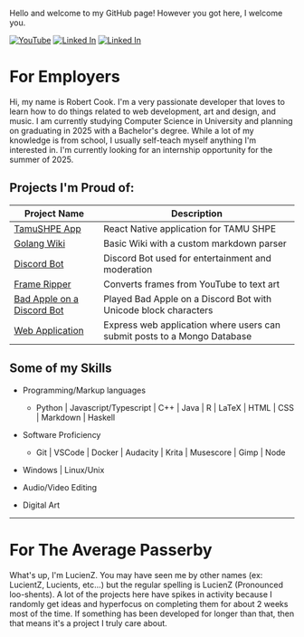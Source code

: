 Hello and welcome to my GitHub page! However you got here, I welcome you.

[![YouTube](https://img.shields.io/badge/-LucienZ-red?logo=youtube)](https://www.youtube.com/channel/UCNseWGI28HPm_i9bYmi4i3g)
[![Linked In](https://img.shields.io/badge/-Robert_Cook-blue?logo=linkedin)](https://www.linkedin.com/in/robert-cook-758197213/)
[![Linked In](https://img.shields.io/badge/-Email-white?logo=gmail)](mailto:koblenzpoisiden@gmail.com)


# For Employers
Hi, my name is Robert Cook. I'm a very passionate developer that loves to learn how to do things related to web development, art and design, and music. I am currently studying Computer Science in University and planning on graduating in 2025 with a Bachelor's degree. While a lot of my knowledge is from school, I usually self-teach myself anything I'm interested in. I'm currently looking for an internship opportunity for the summer of 2025.

## Projects I'm Proud of:

| Project Name                                                                               | Description                                                                                 |
| ------------                                                                               | -----------                                                                                 |
| [TamuSHPE App](https://github.com/TAMUSHPE/MobileApp)                                      | React Native application for TAMU SHPE                                                      |
| [Golang Wiki](https://github.com/LucientZ/go-wiki)                                         | Basic Wiki with a custom markdown parser                                                    |
| [Discord Bot](https://github.com/LucientZ/DiscordPyBot)                                    | Discord Bot used for entertainment and moderation                                           |
| [Frame Ripper](https://github.com/LucientZ/YouTube-Frame-Ripper)                           | Converts frames from YouTube to text art                                                    |
| [Bad Apple on a Discord Bot](https://www.youtube.com/watch?v=HWIbUDLiNBs)                  | Played Bad Apple on a Discord Bot with Unicode block characters                             |
| [Web Application](https://github.com/LucientZ/web-application)                             | Express web application where users can submit posts to a Mongo Database                    |

## Some of my Skills
- Programming/Markup languages
    - Python | Javascript/Typescript | C++ | Java | R | LaTeX | HTML | CSS | Markdown | Haskell

- Software Proficiency
    - Git | VSCode | Docker | Audacity | Krita | Musescore | Gimp | Node

- Windows | Linux/Unix

- Audio/Video Editing

- Digital Art

---

# For The Average Passerby
What's up, I'm LucienZ. You may have seen me by other names (ex: LucientZ, Lucients, etc...) but the regular spelling is LucienZ (Pronounced loo-shents). A lot of the projects here have spikes in activity because I randomly get ideas and hyperfocus on completing them for about 2 weeks most of the time. If something has been developed for longer than that, then that means it's a project I truly care about. 
